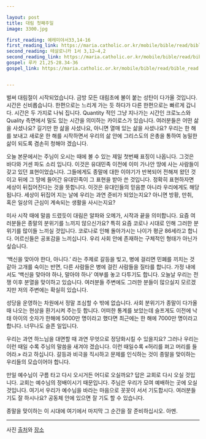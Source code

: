 ```yaml
---

layout: post
title: 대림 첫째주일
image: 3300.jpg

first_reading: 예레미야서33,14-16
first_reading_link: https://maria.catholic.or.kr/mobile/bible/read/bible_read.asp?m=1&n=130&p=33
second_reading: 테살로니카 1서 3,12―4,2
second_reading_link: https://maria.catholic.or.kr/mobile/bible/read/bible_read.asp?m=2&n=159&p=3
gospel: 루카 21,25-28.34-36
gospel_link: https://maria.catholic.or.kr/mobile/bible/read/bible_read.asp?m=2&n=149&p=21


---
```


벌써 대림절이 시작되었습니다. 금방 모든 대림초에 불이 붙는 성탄이 다가올 것입니다. 시간은 신비롭습니다. 한편으로는 느리게 가는 듯 하다가 다른 한편으로는 빠르게 갑니다. 시간은 두 가지로 나눠 집니다. Quantity 적인 그냥 지나가는 시간인 크로노스와 Quality 측면에서 밀도 있는 시간을 의미하는 카이로스가 있습니다. 여러분들은 어떤 삶을 사셨나요? 길기만 한 삶을 사셨나요, 아니면 열매 있는 삶을 사셨나요? 우리는 한 해를 보내고 새로운 한 해를 시작하면서 우리의 삶 안에 그리스도의 은총을 통하여 농밀한 삶이 되도록 겸손히 청해야 겠습니다.

오늘 본문에서는 주님이 오시는 때에 볼 수 있는 제일 첫번째 표징이 나옵니다. 그것은 바다와 거센 파도 소리 입니다. 이것은 유대민족 이전에 이미 가나안 땅에 사는 사람들이 갖고 있던 표현이었습니다. 그들에게도 종말에 대한 이야기가 반복되어 전해져 왔던 것이고 뒤에 그 땅에 들어간 유대민족이 그 표현을 받아 쓴 것입니다. 정확히 표현하자면 세상이 뒤집어진다는 것을 뜻합니다. 이것은 유대인들의 믿음뿐 아니라 우리에게도 해당됩니다. 세상이 뒤집어 지는 날에 우리는 과연 준비가 되었는지요? 아니면 방황, 만취, 혹은 일상의 근심이 계속되는 생활을 사시는지요?

미사 시작 때에 말씀 드렸듯이 대림은 알파와 오메가, 시작과 끝을 의미합니다. 요즘 여러분들은 종말의 분위기를 느끼지 않으신가요? 특히 요즘 코로나 시대로 인해 그러한 분위기를 많이들 느끼실 것입니다. 코로나로 인해 돌아가시는 나이가 평균 86세라고 합니다. 어르신들은 공포감을 느끼십니다. 우리 사회 안에 존재하는 구체적인 형태가 아닌가 싶습니다.

‘백신을 맞아야 한다, 아니다.’ 라는 주제로 갈등을 빚고, 병에 걸리면 민폐를 끼치는 것 같아 고개를 숙이는 반면, 다른 사람들은 병에 걸린 사람들을 질타를 합니다. 가정 내에서도 ‘백신을 맞아야 하나, 말아야 하나’ 여부를 놓고 다투기도 합니다. 오늘날 우리는 전쟁 이후 분열을 맞이하고 있습니다. 여러분들 주변에도 그러한 분들이 많으실지 모르겠지만 저의 주변에는 확실히 있습니다.

성당을 운영하는 차원에서 정말 조심할 수 밖에 없습니다. 사회 분위기가 종말이 다가올 때 나오는 현상을 환기시켜 주는듯 합니다. 어떠한 통계를 보았는데 슬프게도 이전에 낙태 아이의 숫자가 한해에 5000만 명이라고 했다면 최근에는 한 해에 7000만 명이라고 합니다. 너무나도 슬픈 일입니다.

우리는 과연 하느님을 대면할 때 과연 무엇으로 정당화시킬 수 있을지요? 그러나 우리는 이런 때일 수록 주님의 말씀을 새겨야 겠습니다. 이런 때일수록 «허리를 펴고 머리를 들어라.» 라고 하십니다. 갈등과 비극을 직시하고 문제를 인식하는 것이 종말을 맞이하는 우리들의 모습이어야 합니다.

만일 예수님이 구름 타고 다시 오시거든 어디로 오실까요? 답은 교회로 다시 오실 것입니다. 교회는 예수님의 정배이시기 때문입니다. 주님은 우리가 모여 예배하는 곳에 오실 것입니다. 여기서 우리가 예수님을 바라는 마음으로 꼿꼿이 서서 기도합시다. 여러분들 기도 잘 하시나요? 공동체 안에 있으면 잘 기도 할 수 있습니다.

종말을 맞이하는 이 시대에 여기에서 마지막 그 순간을 잘 준비하십시오. 아멘.

<hr>

사진 <a href="https://www.flickr.com/photos/question_everything/10127678023">출처</a>와 <a href="https://sacredheartofmary.org/photoalbums/field-of-crosses">장소</a>
